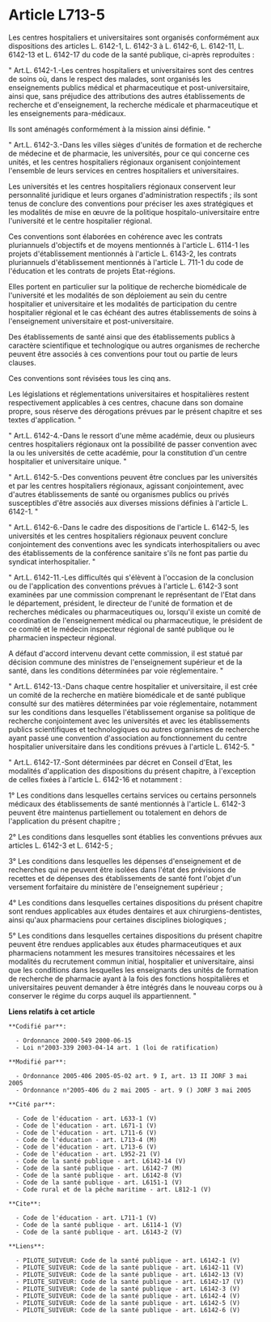 # Article L713-5

Les centres hospitaliers et universitaires sont organisés conformément aux dispositions des articles L. 6142-1, L. 6142-3 à
L. 6142-6, L. 6142-11, L. 6142-13 et L. 6142-17 du code de la santé publique, ci-après reproduites : 

" Art.L. 6142-1.-Les centres hospitaliers et universitaires sont des centres de soins où, dans le respect des malades, sont
organisés les enseignements publics médical et pharmaceutique et post-universitaire, ainsi que, sans préjudice des
attributions des autres établissements de recherche et d'enseignement, la recherche médicale et pharmaceutique et les
enseignements para-médicaux. 

Ils sont aménagés conformément à la mission ainsi définie. " 

" Art.L. 6142-3.-Dans les villes sièges d'unités de formation et de recherche de médecine et de pharmacie, les universités,
pour ce qui concerne ces unités, et les centres hospitaliers régionaux organisent conjointement l'ensemble de leurs services
en centres hospitaliers et universitaires. 

Les universités et les centres hospitaliers régionaux conservent leur personnalité juridique et leurs organes
d'administration respectifs ; ils sont tenus de conclure des conventions pour préciser les axes stratégiques et les modalités
de mise en œuvre de la politique hospitalo-universitaire entre l'université et le centre hospitalier régional. 

Ces conventions sont élaborées en cohérence avec les contrats pluriannuels d'objectifs et de moyens mentionnés à l'article L.
6114-1 les projets d'établissement mentionnés à l'article L. 6143-2, les contrats pluriannuels d'établissement mentionnés à
l'article L. 711-1 du code de l'éducation et les contrats de projets Etat-régions. 

Elles portent en particulier sur la politique de recherche biomédicale de l'université et les modalités de son déploiement au
sein du centre hospitalier et universitaire et les modalités de participation du centre hospitalier régional et le cas
échéant des autres établissements de soins à l'enseignement universitaire et post-universitaire. 

Des établissements de santé ainsi que des établissements publics à caractère scientifique et technologique ou autres
organismes de recherche peuvent être associés à ces conventions pour tout ou partie de leurs clauses. 

Ces conventions sont révisées tous les cinq ans. 

Les législations et réglementations universitaires et hospitalières restent respectivement applicables à ces centres, chacune
dans son domaine propre, sous réserve des dérogations prévues par le présent chapitre et ses textes d'application. " 

" Art.L. 6142-4.-Dans le ressort d'une même académie, deux ou plusieurs centres hospitaliers régionaux ont la possibilité de
passer convention avec la ou les universités de cette académie, pour la constitution d'un centre hospitalier et universitaire
unique. " 

" Art.L. 6142-5.-Des conventions peuvent être conclues par les universités et par les centres hospitaliers régionaux,
agissant conjointement, avec d'autres établissements de santé ou organismes publics ou privés susceptibles d'être associés
aux diverses missions définies à l'article L. 6142-1. " 

" Art.L. 6142-6.-Dans le cadre des dispositions de l'article L. 6142-5, les universités et les centres hospitaliers régionaux
peuvent conclure conjointement des conventions avec les syndicats interhospitaliers ou avec des établissements de la
conférence sanitaire s'ils ne font pas partie du syndicat interhospitalier. " 

" Art.L. 6142-11.-Les difficultés qui s'élèvent à l'occasion de la conclusion ou de l'application des conventions prévues à
l'article L. 6142-3 sont examinées par une commission comprenant le représentant de l'Etat dans le département, président, le
directeur de l'unité de formation et de recherches médicales ou pharmaceutiques ou, lorsqu'il existe un comité de
coordination de l'enseignement médical ou pharmaceutique, le président de ce comité et le médecin inspecteur régional de
santé publique ou le pharmacien inspecteur régional.

A défaut d'accord intervenu devant cette commission, il est statué par décision commune des ministres de l'enseignement
supérieur et de la santé, dans les conditions déterminées par voie réglementaire. " 

" Art.L. 6142-13.-Dans chaque centre hospitalier et universitaire, il est crée un comité de la recherche en matière
biomédicale et de santé publique consulté sur des matières déterminées par voie réglementaire, notamment sur les conditions
dans lesquelles l'établissement organise sa politique de recherche conjointement avec les universités et avec les
établissements publics scientifiques et technologiques ou autres organismes de recherche ayant passé une convention
d'association au fonctionnement du centre hospitalier universitaire dans les conditions prévues à l'article L. 6142-5. " 

" Art.L. 6142-17.-Sont déterminées par décret en Conseil d'Etat, les modalités d'application des dispositions du présent
chapitre, à l'exception de celles fixées à l'article L. 6142-16 et notamment : 

1° Les conditions dans lesquelles certains services ou certains personnels médicaux des établissements de santé mentionnés à
l'article L. 6142-3 peuvent être maintenus partiellement ou totalement en dehors de l'application du présent chapitre ; 

2° Les conditions dans lesquelles sont établies les conventions prévues aux articles L. 6142-3 et L. 6142-5 ; 

3° Les conditions dans lesquelles les dépenses d'enseignement et de recherches qui ne peuvent être isolées dans l'état des
prévisions de recettes et de dépenses des établissements de santé font l'objet d'un versement forfaitaire du ministère de
l'enseignement supérieur ; 

4° Les conditions dans lesquelles certaines dispositions du présent chapitre sont rendues applicables aux études dentaires et
aux chirurgiens-dentistes, ainsi qu'aux pharmaciens pour certaines disciplines biologiques ; 

5° Les conditions dans lesquelles certaines dispositions du présent chapitre peuvent être rendues applicables aux études
pharmaceutiques et aux pharmaciens notamment les mesures transitoires nécessaires et les modalités du recrutement commun
initial, hospitalier et universitaire, ainsi que les conditions dans lesquelles les enseignants des unités de formation de
recherche de pharmacie ayant à la fois des fonctions hospitalières et universitaires peuvent demander à être intégrés dans le
nouveau corps ou à conserver le régime du corps auquel ils appartiennent. "

**Liens relatifs à cet article**

	**Codifié par**:

	  - Ordonnance 2000-549 2000-06-15
	  - Loi n°2003-339 2003-04-14 art. 1 (loi de ratification)

	**Modifié par**:

	  - Ordonnance 2005-406 2005-05-02 art. 9 I, art. 13 II JORF 3 mai 2005
	  - Ordonnance n°2005-406 du 2 mai 2005 - art. 9 () JORF 3 mai 2005

	**Cité par**:

	  - Code de l'éducation - art. L633-1 (V)
	  - Code de l'éducation - art. L671-1 (V)
	  - Code de l'éducation - art. L711-6 (V)
	  - Code de l'éducation - art. L713-4 (M)
	  - Code de l'éducation - art. L713-6 (V)
	  - Code de l'éducation - art. L952-21 (V)
	  - Code de la santé publique - art. L6142-14 (V)
	  - Code de la santé publique - art. L6142-7 (M)
	  - Code de la santé publique - art. L6142-8 (V)
	  - Code de la santé publique - art. L6151-1 (V)
	  - Code rural et de la pêche maritime - art. L812-1 (V)

	**Cite**:

	  - Code de l'éducation - art. L711-1 (V)
	  - Code de la santé publique - art. L6114-1 (V)
	  - Code de la santé publique - art. L6143-2 (V)

	**Liens**:

	  - PILOTE_SUIVEUR: Code de la santé publique - art. L6142-1 (V)
	  - PILOTE_SUIVEUR: Code de la santé publique - art. L6142-11 (V)
	  - PILOTE_SUIVEUR: Code de la santé publique - art. L6142-13 (V)
	  - PILOTE_SUIVEUR: Code de la santé publique - art. L6142-17 (V)
	  - PILOTE_SUIVEUR: Code de la santé publique - art. L6142-3 (V)
	  - PILOTE_SUIVEUR: Code de la santé publique - art. L6142-4 (V)
	  - PILOTE_SUIVEUR: Code de la santé publique - art. L6142-5 (V)
	  - PILOTE_SUIVEUR: Code de la santé publique - art. L6142-6 (V)
